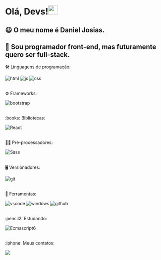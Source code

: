 # Olá, Devs!<img src="https://raw.githubusercontent.com/kaueMarques/kaueMarques/master/hi.gif" width="30" height="30">

## :smiley: O meu nome é **Daniel Josias**.

## :rocket: Sou programador **front-end**, mas futuramente quero ser **full-stack**.

<p> 🛠️ Linguagens de programação: </p>

<img align="left" alt ="html" src="https://img.shields.io/badge/HTML-orange?style=flat" >

<img align="left" alt ="js" src="https://img.shields.io/badge/JavaScript-yellow?style=flat" >

<img align="left"  alt="css" src="https://img.shields.io/badge/CSS3-blue?style=flat" >
<br>
<br>

<p> ⚙️ Frameworks: </p>
<img align="left" alt="bootstrap" src="https://img.shields.io/badge/BOOTSTRAP-purple?style=flat">
<br>
<br>

<p> :books: Bibliotecas: </p>
<img src="https://img.shields.io/badge/React-00FFFF?style=plastic" alt="React" />
<br>
<br>

<p> 👨‍💻 Pré-processadores: </p>
<img alt="Sass" src="https://img.shields.io/badge/SASS-ffc4d8?style=flat" />
<br>
<br>

<p> 🖥 Versionadores: </p>
 
 <img alt="git" src="https://camo.githubusercontent.com/722b3eed436e9cf01107d48c5d91af4d26095f89de4252826aa3211e1d28559f/68747470733a2f2f696d672e736869656c64732e696f2f62616467652f2d4769742d4630353033323f266c6f676f3d676974266c6f676f436f6c6f723d464646464646">
<br>
<br>

<p> 🧰 Ferramentas: </p>
<img alt ="vscode" align="left" src="https://camo.githubusercontent.com/1bebed34ef8cba16143fcff8a76a2018ca09c8192400743068b4fcf52833597e/68747470733a2f2f696d672e736869656c64732e696f2f62616467652f2d5653436f64652d3030374143433f266c6f676f3d56697375616c25323053747564696f253230436f6465266c6f676f436f6c6f723d464646464646">

<img alt="windows" align="left" src="https://camo.githubusercontent.com/c99c5c1e2b0441d15f05924226ce0cfd7d9880960fd66b15469ee761ed8a6b7c/68747470733a2f2f696d672e736869656c64732e696f2f62616467652f2d57696e646f77732d3030373844363f266c6f676f3d57696e646f7773266c6f676f436f6c6f723d464646464646">

<img alt="github" align="left" src="https://camo.githubusercontent.com/59a8c5aa4b58bba625bbb5fa448866bbd9a24a0d261002db8ddc6ca9ca5a0ae2/68747470733a2f2f696d672e736869656c64732e696f2f62616467652f2d4769744875622d3138313731373f266c6f676f3d476974487562266c6f676f436f6c6f723d464646464646">
<br>
<br>

<p> :pencil2: Estudando: </p>
<img alt="Ecmascript6"  src="https://img.shields.io/badge/Ecmascript6-FFD700?style=plastic"  />
<br>
<br>

<p> :iphone: Meus contatos: </p>
<a alt="Linkedin" href="https://www.linkedin.com/in/daniel-josias-99482a208/"><img src="https://img.shields.io/badge/Linkedin-1E90FF?style=flat&logoWidth=40&link=https://www.linkedin.com/in/daniel-josias-99482a208/"></a>
